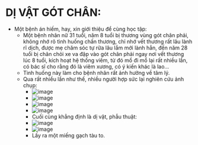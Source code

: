 # DỊ VẬT GÓT CHÂN: ##

- Một bệnh án hiếm, hay, xin giới thiệu để cùng học tập:
  - Một bệnh nhân nữ 31 tuổi, năm 8 tuổi bị thương vùng gót chân phải, không nhớ rõ tình huống chấn thương, chỉ nhớ vết thương rất lâu lành rĩ dịch, được mẹ chăm sóc tự rữa lâu lắm mới lành hẳn, đến năm 28 tuổi bị chân chỏi xe va đập vào gót chân phải ngay nơi vết thương lúc 8 tuổi, kích hoạt hệ thống viêm, từ đó mổ đi mổ lại rất nhiều lần, có bác sĩ cho rằng đó là viêm xương, có ý kiến khác là lao...
  - Tình huống này làm cho bệnh nhân rất ảnh hưởng về tâm lý.
  - Qua rất nhiều lần như thế, nhiều người hợp sức lại nghiên cứu ảnh chụp:
    - ![image](https://github.com/BsNgChiThanh/Di-vat-got-chan/assets/82578024/dc91a307-959a-4911-8da1-6b4c52376fc2)
    - ![image](https://github.com/BsNgChiThanh/Di-vat-got-chan/assets/82578024/73bc3b49-6d66-4642-9d6f-e7f9dccc3f14)
    - ![image](https://github.com/BsNgChiThanh/Di-vat-got-chan/assets/82578024/59a966a5-7b02-4e08-a685-94d0f02b498e)
    - ![image](https://github.com/BsNgChiThanh/Di-vat-got-chan/assets/82578024/1c4fd604-e91d-4b82-868b-db2b036f3460)
    - Cuối cùng khẳng định là dị vật, phẫu thuật:
    - ![image](https://github.com/BsNgChiThanh/Di-vat-got-chan/assets/82578024/0a47b496-8f27-46db-aa81-38bc744f6634)
    - ![image](https://github.com/BsNgChiThanh/Di-vat-got-chan/assets/82578024/3ddfa644-1ab3-4ac5-a372-28bd3596b01c)
    - Lấy ra một miếng gạch tàu to.
